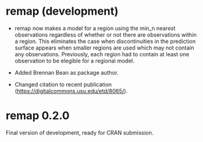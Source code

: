 # remap (development)

* remap now makes a model for a region using the min_n nearest observations
regardless of whether or not there are observations within a region. This
eliminates the case when discontinuities in the prediction surface appears
when smaller regions are used which may not contain any observations.
Previously, each region had to contain at least one observation to be
elegible for a regional model.

* Added Brennan Bean as package author.

* Changed citation to recent publication 
(https://digitalcommons.usu.edu/etd/8065/).

# remap 0.2.0
Final version of development, ready for CRAN submission.
